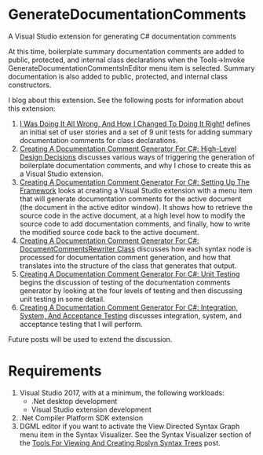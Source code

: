 # GenerateDocumentationComments
A Visual Studio extension for generating C# documentation comments

At this time, boilerplate summary documentation comments are added to public, protected,
and internal class declarations when the Tools->Invoke GenerateDocumentationCommentsInEditor
menu item is selected. Summary documentation is also added to public, protected, and internal
class constructors.

I blog about this extension. See the following posts for information about this extension:

1. [I Was Doing It All Wrong, And How I Changed To Doing It Right!](
https://jaipblog.wordpress.com/2017/09/15/i-was-doing-it-all-wrong-and-how-i-changed-to-doing-it-right/)
defines an initial set of user stories and a set of 9 unit tests for adding summary documentation
comments for class declarations.
2. [Creating A Documentation Comment Generator For C#: High-Level Design Decisions](
https://jaipblog.wordpress.com/2017/09/22/creating-a-documentation-comment-generator-for-c-high-level-design-decisions/)
discusses various ways of triggering the generation of boilerplate documentation comments, and why I
chose to create this as a Visual Studio extension.
3. [Creating A Documentation Comment Generator For C#: Setting Up The Framework](
https://jaipblog.wordpress.com/2017/09/22/creating-a-documentation-comment-generator-for-c-setting-up-the-framework/) looks 
at creating a Visual Studio extension with a menu item that will generate documentation comments for
the active document (the document in the active editor window). It shows how to retrieve the source code
in the active document, at a high level how to modify the source code to add documentation comments, and
finally, how to write the modified source code back to the active document.
4. [Creating A Documentation Comment Generator For C#: DocumentCommentsRewriter Class](
https://jaipblog.wordpress.com/2017/09/29/creating-a-documentation-comment-generator-for-c-documentcommentsrewriter-class/) 
discusses how
each syntax node is processed for documentation comment generation, and how that translates into the structure of the 
class that generates that output.
5. [Creating A Documentation Comment Generator For C#: Unit Testing](
https://jaipblog.wordpress.com/2017/10/13/creating-a-documentation-comment-generator-for-c-unit-testing/) 
begins the discussion of
testing of the documentation comments generator by looking at the four levels of testing and then discussing
unit testing in some detail.
6. [Creating A Documentation Comment Generator For C#: Integration, System, And Acceptance Testing](
https://jaipblog.wordpress.com/2017/10/20/creating-a-documentation-comment-generator-for-c-integration-system-and-acceptance-testing/) discusses integration, system, and acceptance testing that I will perform.

Future posts will be used to extend the discussion.

# Requirements
1. Visual Studio 2017, with at a minimum, the following workloads:
   * .Net desktop development
   * Visual Studio extension development
2. .Net Compiler Platform SDK extension
3. DGML editor if you want to activate the View Directed Syntax Graph menu item in the Syntax Visualizer. See the
Syntax Visualizer section of the [Tools For Viewing And Creating Roslyn Syntax Trees](https://jaipblog.wordpress.com/2017/10/06/tools-for-viewing-and-creating-roslyn-syntax-trees/) post.
